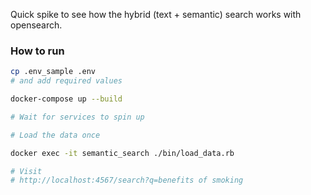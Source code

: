 Quick spike to see how the hybrid (text + semantic) search works with opensearch.

### How to run

```bash
cp .env_sample .env
# and add required values 

docker-compose up --build

# Wait for services to spin up

# Load the data once

docker exec -it semantic_search ./bin/load_data.rb

# Visit
# http://localhost:4567/search?q=benefits of smoking
```
